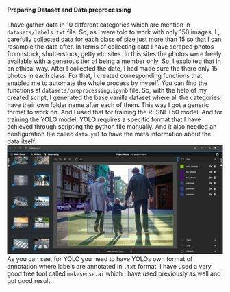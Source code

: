 #### Preparing Dataset and Data preprocessing
I have gather data in 10 different categories which are mention in `datasets/labels.txt` file. So, as I were told to work with only 150 images, I , carefully collected data for each class of size just more than 15 so that I can resample the data after. In terms of collecting data I have scraped photos from istock, shutterstock, getty etc sites. In this sites the photos were freely available with a generous tier of being a member only. So, I exploited that in an ethical way. After I collected the date, I had made sure the there only 15 photos in each class. For that, I created corresponding functions that enabled me to automate the whole process by myself. You can find the functions at `datasets/preprocessing.ipynb` file. So, with the help of my created script, I generated the base vanilla dataset where all the categories have their own folder name after each of them. This way I got a generic format to work on. And I used that for training the RESNET50 model. And for training the YOLO model, YOLO requires a specific format that I have achieved through scripting the python file manually. And it also needed an configuration file called `data.yml` to have the meta information about the data itself.
![alt annotation](../resources/yolo/annotation.png)
As you can see, for YOLO you need to have YOLOs own format of annotation where labels are annotated in `.txt` format. I have used a very good free tool called `makesense.ai` which I have used previously as well and got good result.